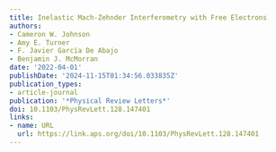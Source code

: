```yaml
---
title: Inelastic Mach-Zehnder Interferometry with Free Electrons
authors:
- Cameron W. Johnson
- Amy E. Turner
- F. Javier García De Abajo
- Benjamin J. McMorran
date: '2022-04-01'
publishDate: '2024-11-15T01:34:56.033835Z'
publication_types:
- article-journal
publication: '*Physical Review Letters*'
doi: 10.1103/PhysRevLett.128.147401
links:
- name: URL
  url: https://link.aps.org/doi/10.1103/PhysRevLett.128.147401
---
```

